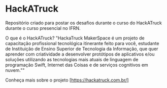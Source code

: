 # HackATruck
Repositório criado para postar os desafios durante o curso do HackATruck durante o curso presencial no IFRN.

O que é o HackATruck?
"HackaTruck MakerSpace é um projeto de capacitação profissional tecnológica itinerante feito para você, estudante de Instituição de Ensino Superior de Tecnologia da Informação, que quer aprender com criatividade a desenvolver protótipos de aplicativos e/ou soluções utilizando as tecnologias mais atuais de linguagem de programação Swift, Internet das Coisas e de serviços cognitivos em nuvem.""

Conheça mais sobre o projeto [https://hackatruck.com.br/]
